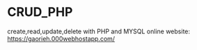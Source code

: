 # CRUD_PHP
create,read,update,delete with PHP and MYSQL
online website: https://gaorieh.000webhostapp.com/
